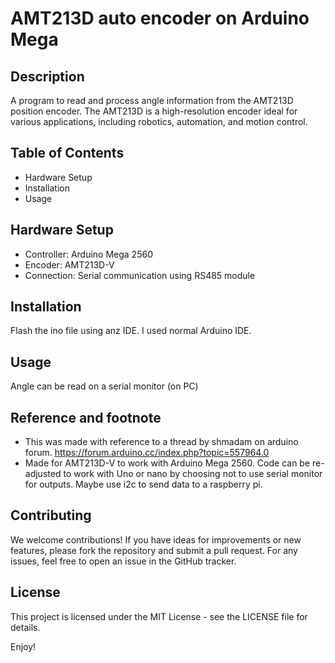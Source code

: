 # AMT213D auto encoder on Arduino Mega

## Description
A program to read and process angle information from the AMT213D position encoder. The AMT213D is a high-resolution encoder ideal for various applications, including robotics, automation, and motion control.

## Table of Contents
- Hardware Setup
- Installation
- Usage

## Hardware Setup
- Controller: Arduino Mega 2560
- Encoder: AMT213D-V
- Connection: Serial communication using RS485 module
  
## Installation
Flash the ino file using anz IDE. I used normal Arduino IDE.

## Usage
Angle can be read on a serial monitor (on PC)


## Reference and footnote
   - This was made with reference to a thread by shmadam 
     on arduino forum. https://forum.arduino.cc/index.php?topic=557964.0
   - Made for AMT213D-V to work with Arduino Mega 2560. Code can be re-adjusted to work with Uno or nano
     by choosing not to use serial monitor for outputs. Maybe use i2c to send data to a raspberry pi.
     
## Contributing
We welcome contributions! If you have ideas for improvements or new features, please fork the repository and submit a pull request. For any issues, feel free to open an issue in the GitHub tracker.

## License
This project is licensed under the MIT License - see the LICENSE file for details.

Enjoy!
